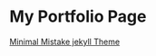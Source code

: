 # My Portfolio Page
[Minimal Mistake jekyll Theme](https://github.com/mmistakes/minimal-mistakes/blob/master/README.md)


